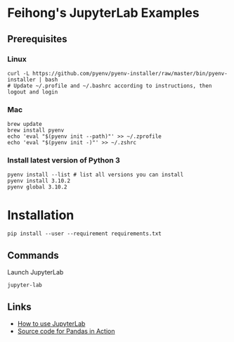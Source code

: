 # Feihong's JupyterLab Examples

## Prerequisites

### Linux

    curl -L https://github.com/pyenv/pyenv-installer/raw/master/bin/pyenv-installer | bash
    # Update ~/.profile and ~/.bashrc according to instructions, then logout and login

### Mac

    brew update
    brew install pyenv
    echo 'eval "$(pyenv init --path)"' >> ~/.zprofile
    echo 'eval "$(pyenv init -)"' >> ~/.zshrc

### Install latest version of Python 3

    pyenv install --list # list all versions you can install
    pyenv install 3.10.2
    pyenv global 3.10.2

# Installation

    pip install --user --requirement requirements.txt

## Commands

Launch JupyterLab

    jupyter-lab

## Links

- [How to use JupyterLab](https://youtu.be/A5YyoCKxEOU)
- [Source code for Pandas in Action](https://github.com/paskhaver/pandas-in-action)
